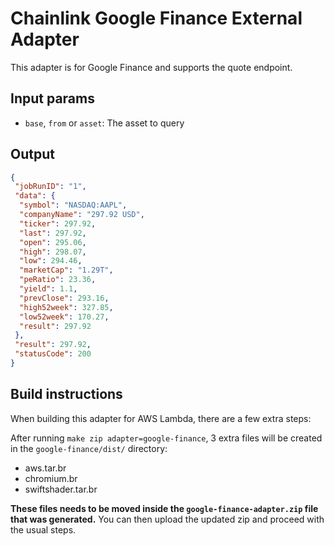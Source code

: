 # Chainlink Google Finance External Adapter

This adapter is for Google Finance and supports the quote endpoint.

## Input params

- `base`, `from` or `asset`: The asset to query

## Output

```json
{
 "jobRunID": "1",
 "data": {
  "symbol": "NASDAQ:AAPL",
  "companyName": "297.92 USD",
  "ticker": 297.92,
  "last": 297.92,
  "open": 295.06,
  "high": 298.07,
  "low": 294.46,
  "marketCap": "1.29T",
  "peRatio": 23.36,
  "yield": 1.1,
  "prevClose": 293.16,
  "high52week": 327.85,
  "low52week": 170.27,
  "result": 297.92
 },
 "result": 297.92,
 "statusCode": 200
}
```

## Build instructions

When building this adapter for AWS Lambda, there are a few extra steps:

After running `make zip adapter=google-finance`, 3 extra files will be created in the `google-finance/dist/` directory:

- aws.tar.br
- chromium.br
- swiftshader.tar.br

**These files needs to be moved inside the `google-finance-adapter.zip` file that was generated.** You can then upload 
the updated zip and proceed with the usual steps.
